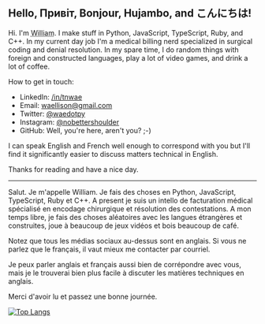 ## Hello, Привіт, Bonjour, Hujambo, and こんにちは!

Hi.  I'm <abbr title='pronouns: he/him/his'>William</abbr>.  I make stuff in Python, JavaScript, TypeScript, Ruby, and C++.  In my current day job I'm a medical billing nerd specialized in surgical coding and denial resolution.  In my spare time, I do random things with foreign and constructed languages, play a lot of video games, and drink a lot of coffee.

How to get in touch:

- LinkedIn: [/in/tnwae](https://linkedin.com/in/tnwae)
- Email: <waellison@gmail.com>
- Twitter: [@waedotpy](https://twitter.com/waedotpy)
- Instagram: [@nobettershoulder](https://instagram.com/nobettershoulder)
- GitHub: Well, you're here, aren't you? ;-)

I can speak English and French well enough to correspond with you but I'll find it significantly easier to discuss matters technical in English.

Thanks for reading and have a nice day.

----

Salut.  Je m'appelle William.  Je fais des choses en Python, JavaScript, TypeScript, Ruby et C++.  A present je suis un intello de facturation médical spécialisé en encodage chirurgique et résolution des contestations.  A mon temps libre, je fais des choses aléatoires avec les langues étrangères et construites, joue à beaucoup de jeux vidéos et bois beaucoup de café.

Notez que tous les médias sociaux au-dessus sont en anglais.  Si vous ne parlez que le français, il vaut mieux me contacter par courriel.

Je peux parler anglais et français aussi bien de corrépondre avec vous, mais je le trouverai bien plus facile à discuter les matières techniques en anglais.

Merci d'avoir lu et passez une bonne journée.

[![Top Langs](https://github-readme-stats.vercel.app/api/top-langs/?username=waellison&theme=darks&hide=html,c,cpp,tex)](https://github.com/anuraghazra/github-readme-stats)
